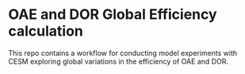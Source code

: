 # OAE and DOR Global Efficiency calculation

This repo contains a workflow for conducting model experiments with CESM exploring global variations in the efficiency of OAE and DOR.